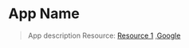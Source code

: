# App Name

> App description
> Resource: [Resource 1](https://exmple.com) ,[Google](https://google.com)
